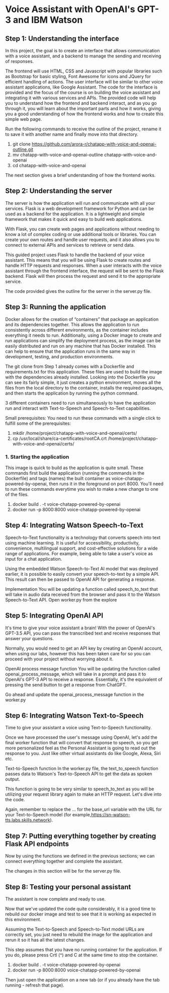 # Voice Assistant with OpenAI's GPT-3 and IBM Watson

## Step 1: Understanding the interface
In this project, the goal is to create an interface that allows communication with a voice assistant, and a backend to manage the sending and receiving of responses.

The frontend will use HTML, CSS and Javascript with popular libraries such as Bootstrap for basic styling, Font Awesome for icons and JQuery for efficient handling of actions. The user interface will be similar to other voice assistant applications, like Google Assistant. The code for the interface is provided and the focus of the course is on building the voice assistant and integrating it with various services and APIs. The provided code will help you to understand how the frontend and backend interact, and as you go through it, you will learn about the important parts and how it works, giving you a good understanding of how the frontend works and how to create this simple web page.

Run the following commands to receive the outline of the project, rename it to save it with another name and finally move into that directory.

1. git clone https://github.com/arora-r/chatapp-with-voice-and-openai-outline.git
2. mv chatapp-with-voice-and-openai-outline chatapp-with-voice-and-openai
3. cd chatapp-with-voice-and-openai

The next section gives a brief understanding of how the frontend works.


## Step 2: Understanding the server
The server is how the application will run and communicate with all your services. Flask is a web development framework for Python and can be used as a backend for the application. It is a lightweight and simple framework that makes it quick and easy to build web applications.

With Flask, you can create web pages and applications without needing to know a lot of complex coding or use additional tools or libraries. You can create your own routes and handle user requests, and it also allows you to connect to external APIs and services to retrieve or send data.

This guided project uses Flask to handle the backend of your voice assistant. This means that you will be using Flask to create routes and handle HTTP requests and responses. When a user interacts with the voice assistant through the frontend interface, the request will be sent to the Flask backend. Flask will then process the request and send it to the appropriate service.

The code provided gives the outline for the server in the server.py file.


## Step 3: Running the application
Docker allows for the creation of “containers” that package an application and its dependencies together. This allows the application to run consistently across different environments, as the container includes everything it needs to run. Additionally, using a Docker image to create and run applications can simplify the deployment process, as the image can be easily distributed and run on any machine that has Docker installed. This can help to ensure that the application runs in the same way in development, testing, and production environments.

The git clone from Step 1 already comes with a Dockerfile and requirements.txt for this application. These files are used to build the image with the dependencies already installed. Looking into the Dockerfile you can see its fairly simple, it just creates a python environment, moves all the files from the local directory to the container, installs the required packages, and then starts the application by running the python command.

3 different containers need to run simultaneously to have the application run and interact with Text-to-Speech and Speech-to-Text capabilities.

Small prerequisites:
You need to run these commands with a single click to fulfill some of the prerequisites:

1. mkdir /home/project/chatapp-with-voice-and-openai/certs/
2. cp /usr/local/share/ca-certificates/rootCA.crt /home/project/chatapp-with-voice-and-openai/certs/

### 1. Starting the application
This image is quick to build as the application is quite small. These commands first build the application (running the commands in the Dockerfile) and tags (names) the built container as voice-chatapp-powered-by-openai, then runs it in the foreground on port 8000. You'll need to run these commands everytime you wish to make a new change to one of the files.

1. docker build . -t voice-chatapp-powered-by-openai
2. docker run -p 8000:8000 voice-chatapp-powered-by-openai


## Step 4: Integrating Watson Speech-to-Text
Speech-to-Text functionality is a technology that converts speech into text using machine learning. It is useful for accessibility, productivity, convenience, multilingual support, and cost-effective solutions for a wide range of applications. For example, being able to take a user's voice as input for a chat application.

Using the embedded Watson Speech-to-Text AI model that was deployed earlier, it is possible to easily convert your speech-to-text by a simple API. This result can then be passed to OpenAI API for generating a response.

Implementation
You will be updating a function called speech_to_text that will take in audio data received from the browser and pass it to the Watson Speech-to-Text API. Open worker.py from the explore


## Step 5: Integrating OpenAI API
It's time to give your voice assistant a brain! With the power of OpenAI's GPT-3.5 API, you can pass the transcribed text and receive responses that answer your questions.

Normally, you would need to get an API key by creating an OpenAI account, when using our labs, however this has been taken care for so you can proceed with your project without worrying about it.

OpenAI process message function
You will be updating the function called openai_process_message, which will take in a prompt and pass it to OpenAI's GPT-3 API to receive a response. Essentially, it's the equivalent of pressing the send button to get a response from ChatGPT.

Go ahead and update the openai_process_message function in the worker.py


## Step 6: Integrating Watson Text-to-Speech
Time to give your assistant a voice using Text-to-Speech functionality.

Once we have processed the user's message using OpenAI, let's add the final worker function that will convert that response to speech, so you get more personalized feel as the Personal Assistant is going to read out the response to you. Just like other virtual assistants do like Google, Alexa, Siri etc.

Text-to-Speech function
In the worker.py file, the text_to_speech function passes data to Watson's Text-to-Speech API to get the data as spoken output.

This function is going to be very similar to speech_to_text as you will be utilizing your request library again to make an HTTP request. Let's dive into the code.

Again, remember to replace the ... for the base_url variable with the URL for your Text-to-Speech model (for example,https://sn-watson-tts.labs.skills.network).


## Step 7: Putting everything together by creating Flask API endpoints
Now by using the functions we defined in the previous sections; we can connect everything together and complete the assistant.

The changes in this section will be for the server.py file.


## Step 8: Testing your personal assistant
The assistant is now complete and ready to use.

Now that we've updated the code quite considerably, it is a good time to rebuild our docker image and test to see that it is working as expected in this environment.

Assuming the Text-to-Speech and Speech-to-Text model URLs are correctly set, you just need to rebuild the image for the application and rerun it so it has all the latest changes.

This step assumes that you have no running container for the application. If you do, please press Crtl (^) and C at the same time to stop the container.

1. docker build . -t voice-chatapp-powered-by-openai
2. docker run -p 8000:8000 voice-chatapp-powered-by-openai

Then just open the application on a new tab (or if you already have the tab running - refresh that page).

